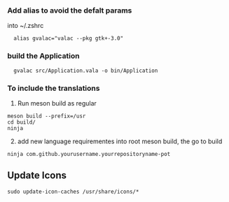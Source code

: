 ### Add alias to avoid the defalt params
into ~/.zshrc

```
  alias gvalac="valac --pkg gtk+-3.0"
```

### build the Application

```
  gvalac src/Application.vala -o bin/Application
```

### To include the translations

1. Run meson build as regular
```
meson build --prefix=/usr
cd build/
ninja 
```

2. add new language requirementes into root meson build, the go to build

```
ninja com.github.yourusername.yourrepositoryname-pot
```

## Update Icons 

```
sudo update-icon-caches /usr/share/icons/*
```
